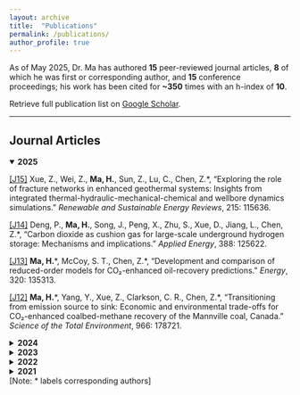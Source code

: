 ```yaml
---
layout: archive
title:  "Publications"
permalink: /publications/
author_profile: true
---
```

As of May 2025, Dr. Ma has authored **15** peer-reviewed journal articles, **8** of which he was first or corresponding author, and **15** conference proceedings; his work has been cited for **~350** times with an h-index of **10**.

Retrieve full publication list on [Google Scholar](https://scholar.google.ca/citations?user=AcM1KMkAAAAJ&hl=en).

---

## Journal Articles

<details class="pub-year" open>
  <summary><strong>2025</strong></summary>

  <p>
    <a href="{{ '/files/J15.pdf' | relative_url }}"
       target="_blank" rel="noopener">[J15]</a>
    Xue, Z., Wei, Z., <strong>Ma, H.</strong>, Sun, Z., Lu, C., Chen, Z.*,  
    “Exploring the role of fracture networks in enhanced geothermal systems: Insights from integrated thermal-hydraulic-mechanical-chemical and wellbore dynamics simulations.” <em>Renewable and Sustainable Energy Reviews</em>, 215: 115636.
  </p>

  <p>
    <a href="{{ '/files/J14.pdf' | relative_url }}"
       target="_blank" rel="noopener">[J14]</a>
    Deng, P., <strong>Ma, H.</strong>, Song, J., Peng, X., Zhu, S., Xue, D., Jiang, L., Chen, Z.*,  
    “Carbon dioxide as cushion gas for large-scale underground hydrogen storage: Mechanisms and implications.” <em>Applied Energy</em>, 388: 125622.
  </p>

  <p>
    <a href="{{ '/files/J13.pdf' | relative_url }}"
       target="_blank" rel="noopener">[J13]</a>
    <strong>Ma, H.</strong>*, McCoy, S. T., Chen, Z.*,  
    “Development and comparison of reduced-order models for CO₂-enhanced oil-recovery predictions.” <em>Energy</em>, 320: 135313.
  </p>

  <p>
    <a href="{{ '/files/J12.pdf' | relative_url }}"
       target="_blank" rel="noopener">[J12]</a>
    <strong>Ma, H.</strong>*, Yang, Y., Xue, Z., Clarkson, C. R., Chen, Z.*,  
    “Transitioning from emission source to sink: Economic and environmental trade-offs for CO₂-enhanced coalbed-methane recovery of the Mannville coal, Canada.” <em>Science of the Total Environment</em>, 966: 178721.
  </p>
</details>

<details class="pub-year">
  <summary><strong>2024</strong></summary>

  <p>
    <a href="{{ '/files/J11.pdf' | relative_url }}"
       target="_blank" rel="noopener">[J11]</a>
    Xue, Z., Zhang, Y., <strong>Ma, H.</strong>*, Lu, Y., Zhang, K., Wei, Y., Wang, M., Wu, W., Chai, M., Sun, Z., Chen, Z.*,  
    “A combined neural-network forecasting approach for CO₂-enhanced shale-gas recovery.” <em>SPE Journal</em>, 29 (08): 4459–4470. SPE-219774-PA.
  </p>

  <p>
    <a href="{{ '/files/J10.pdf' | relative_url }}"
       target="_blank" rel="noopener">[J10]</a>
    Xue, Z., <strong>Ma, H.</strong>*, Sun, Z., Lu, C., Chen, Z.*,  
    “Technical analysis of a novel economically mixed CO₂–water enhanced-geothermal system.” <em>Journal of Cleaner Production</em>, 448: 141749.
  </p>

  <p>
    <a href="{{ '/files/J9.pdf' | relative_url }}"
       target="_blank" rel="noopener">[J9]</a>
    Xue, Z., <strong>Ma, H.</strong>, Wei, Y., Wu, W., Sun, Z., Chai, M., Zhang, C., Chen, Z.*,  
    “Integrated technological and economic feasibility comparisons of enhanced-geothermal systems associated with carbon storage.” <em>Applied Energy</em>, 359: 122757.
  </p>

  <p>
    <a href="{{ '/files/J8.pdf' | relative_url }}"
       target="_blank" rel="noopener">[J8]</a>
    Yang, Y., Liu, S.*, <strong>Ma, H.</strong>,  
    “Impact of unrecovered gas reserve on methane emissions from abandoned shale-gas wells.” <em>Science of the Total Environment</em>, 913: 169750.
  </p>
</details>

<details class="pub-year">
  <summary><strong>2023</strong></summary>

  <p>
    <a href="{{ '/files/J7.pdf' | relative_url }}"
       target="_blank" rel="noopener">[J7]</a>
    Deng, P., Chen, Z.*, Peng, X., Wang, J., Zhu, S., <strong>Ma, H.</strong>, Wu, Z.,  
    “Optimized lower-pressure limit for condensate underground-gas storage using a dynamic pseudo-component model.” <em>Energy</em>, 285: 129505.
  </p>

  <p>
    <a href="{{ '/files/J6.pdf' | relative_url }}"
       target="_blank" rel="noopener">[J6]</a>
    Xue, Z., Zhang, K., Zhang, C., <strong>Ma, H.</strong>, Chen, Z.*,  
    “Comparative data-driven enhanced-geothermal-systems forecasting models: A case study of the Qiabuqia field, China.” <em>Energy</em>, 280: 128255.
  </p>

  <p>
    <a href="{{ '/files/J5.pdf' | relative_url }}"
       target="_blank" rel="noopener">[J5]</a>
    Xue, Z., Yao, S., <strong>Ma, H.</strong>, Zhang, C., Zhang, K., Chen, Z.*,  
    “Thermo-economic optimization of an enhanced-geothermal system based on machine-learning and differential-evolution algorithms.” <em>Fuel</em>, 340: 127569.
  </p>

  <p>
    <a href="{{ '/files/J4.pdf' | relative_url }}"
       target="_blank" rel="noopener">[J4]</a>
    <strong>Ma, H.</strong>, Sun, Z., Xue, Z., Zhang, C., Chen, Z.*,  
    “A systematic review of the hydrogen supply chain in the energy transition.” <em>Frontiers in Energy</em>, 17: 102–122.
  </p>
</details>

<details class="pub-year">
  <summary><strong>2022</strong></summary>

  <p>
    <a href="{{ '/files/J3.pdf' | relative_url }}"
       target="_blank" rel="noopener">[J3]</a>
    <strong>Ma, H.</strong>, Yang, Y.*, Zhang, Y., Li, Z., Zhang, K., Xue, Z., Zhan, J., Chen, Z.*,  
    “Optimized schemes of enhanced shale-gas recovery by CO₂–N₂ mixtures associated with CO₂ sequestration.” <em>Energy Conversion and Management</em>, 268: 116062.
  </p>

  <p>
    <a href="{{ '/files/J2.pdf' | relative_url }}"
       target="_blank" rel="noopener">[J2]</a>
    <strong>Ma, H.</strong>, Yang, Y.*, Chen, Z.*,  
    “Numerical simulation of bitumen recovery via supercritical-water injection with in-situ upgrading.” <em>Fuel</em>, 313: 122708.
  </p>
</details>

<details class="pub-year">
  <summary><strong>2021</strong></summary>

  <p>
    <a href="{{ '/files/J1.pdf' | relative_url }}"
       target="_blank" rel="noopener">[J1]</a>
    <strong>Ma, H.</strong>, Chen, S., Xue, D., Chen, Y., Chen, Z.*,  
    “Outlook for the coal industry and new coal-production technologies.” <em>Advances in Geo-Energy Research</em>, 5 (2): 119-120.
  </p>
</details>
[Note: * labels corresponding authors]


<script>
/* Keep only one year open at a time */
document.addEventListener('DOMContentLoaded', () => {
  const years = document.querySelectorAll('details.pub-year');
  years.forEach((y) => {
    y.addEventListener('toggle', () => {
      if (y.open) {
        years.forEach((o) => { if (o !== y) o.open = false; });
      }
    });
  });
});
</script>
